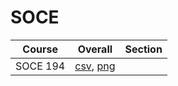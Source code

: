 # SOCE

| Course | Overall | Section |
| ------ | ------- | ------- |
| SOCE 194 | [csv](https://github.com/UCSD-Historical-Enrollment-Data/2024Spring/blob/main/overall/SOCE%20194.csv), [png](https://raw.githubusercontent.com/UCSD-Historical-Enrollment-Data/2024Spring/main/plot_overall/SOCE%20194.png) |  |
